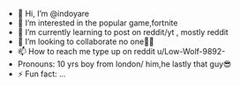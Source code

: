 - 👋 Hi, I’m @indoyare
- 👀 I’m interested in the popular game,fortnite
- 🌱 I’m currently learning to post on reddit/yt , mostly reddit
- 💞️ I’m looking to collaborate no one🥲🥲
- 📫 How to reach me type up on  reddit u/Low-Wolf-9892-
-  Pronouns: 10 yrs boy from london/ him,he lastly that guy😎
- ⚡ Fun fact: ...

<!---
indoyare/indoyare is a ✨ special ✨ repository because its `README.md` (this file) appears on your GitHub profile.
You can click the Preview link to take a look at your changes.
--->
